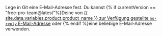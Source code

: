 Lege in Git eine E-Mail-Adresse fest. Du kannst {% if currentVersion == "free-pro-team@latest"%}Deine von [{{ site.data.variables.product.product_name }} zur Verfügung gestellte `no-reply` E-Mail-Adresse](/articles/setting-your-commit-email-address) oder {% endif %}eine beliebige E-Mail-Adresse verwenden.
